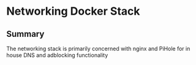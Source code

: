 # Networking Docker Stack

## Summary

The networking stack is primarily concerned with nginx and PiHole for in house DNS and adblocking functionality